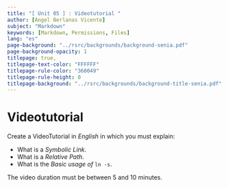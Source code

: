 ```yaml
---
title: "[ Unit 05 ] : Videotutorial "
author: [Angel Berlanas Vicente]
subject: "Markdown"
keywords: [Markdown, Permissions, Files]
lang: "es"
page-background: "../rsrc/backgrounds/background-senia.pdf"
page-background-opacity: 1
titlepage: true,
titlepage-text-color: "FFFFFF"
titlepage-rule-color: "360049"
titlepage-rule-height: 0
titlepage-background: "../rsrc/backgrounds/background-title-senia.pdf"
---
```


# Videotutorial

Create a VideoTutorial in *English* in which you must explain:

- What is a *Symbolic Link*.
- What is a *Relative Path*.
- What is the *Basic usage of* `ln -s`.

The video duration must be between 5 and 10 minutes. 